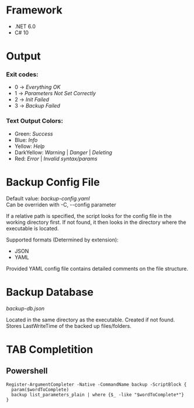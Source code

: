# Framework
 - .NET 6.0
 - C# 10


# Output
### Exit codes:
 - 0 -> _Everything OK_  
 - 1 -> _Parameters Not Set Correctly_  
 - 2 -> _Init Failed_  
 - 3 -> _Backup Failed_  

### Text Output Colors:
 - Green:  _Success_  
 - Blue:  _Info_  
 - Yellow:  _Help_  
 - DarkYellow:  _Warning_ | _Danger_ | _Deleting_  
 - Red:  _Error_ | _Invalid syntax/params_  
  
  
   
# Backup Config File
Default value: _backup-config.yaml_  
Can be overriden with -C, --config parameter  

If a relative path is specified, the script looks for the config file in the working directory first. If not found, it then looks in the directory where the executable is located.  
  
Supported formats (Determined by extension):
 - JSON
 - YAML  

Provided YAML config file contains detailed comments on the file structure.

# Backup Database 
_backup-db.json_

Located in the same directory as the executable.
Created if not found.  
Stores LastWriteTime of the backed up files/folders.



# TAB Completition
## Powershell
```
Register-ArgumentCompleter -Native -CommandName backup -ScriptBlock {  
  param($wordToComplete)  
  backup list_parameters_plain | where {$_ -like "$wordToComplete*"}  
}  
```
